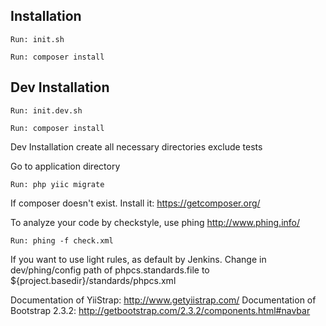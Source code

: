 Installation
-----------

    Run: init.sh

    Run: composer install

Dev Installation
----------------

    Run: init.dev.sh

    Run: composer install

Dev Installation create all necessary directories exclude tests

Go to application directory

    Run: php yiic migrate

If composer doesn't exist. Install it: https://getcomposer.org/

To analyze your code by checkstyle, use phing http://www.phing.info/

    Run: phing -f check.xml

If you want to use light rules, as default by Jenkins. Change in dev/phing/config path of phpcs.standards.file
to ${project.basedir}/standards/phpcs.xml


Documentation of YiiStrap: http://www.getyiistrap.com/
Documentation of Bootstrap 2.3.2: http://getbootstrap.com/2.3.2/components.html#navbar
